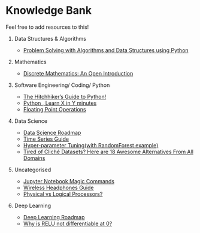 # Knowledge Bank  
Feel free to add resources to this! 

1. Data Structures & Algorithms  
    - [Problem Solving with Algorithms and Data Structures using Python](https://runestone.academy/runestone/books/published/pythonds/index.html)  
2. Mathematics  
    - [Discrete Mathematics: An Open Introduction](https://runestone.academy/runestone/books/published/dmoi/ch_intro.html)  
3. Software Engineering/ Coding/ Python 
    - [The Hitchhiker’s Guide to Python!](https://docs.python-guide.org/) 
    - [Python , Learn X in Y minutes](https://learnxinyminutes.com/docs/python/)
    - [Floating Point Operations](https://en.wikipedia.org/wiki/Floating-point_arithmetic#Floating-point_numbers)
    
4. Data Science
    - [Data Science Roadmap](https://github.com/MrMimic/data-scientist-roadmap)  
    - [Time Series Guide](https://www.kaggle.com/konradb/practical-time-series-part-1-the-basics)
    - [Hyper-parameter Tuning(with RandomForest example)](https://towardsdatascience.com/hyperparameter-tuning-the-random-forest-in-python-using-scikit-learn-28d2aa77dd74)
    - [Tired of Cliché Datasets? Here are 18 Awesome Alternatives From All Domains](https://towardsdatascience.com/tired-of-clich%C3%A9-datasets-here-are-18-awesome-alternatives-from-all-domains-196913161ec9)


5. Uncategorised  
    - [Jupyter Notebook Magic Commands](https://www.dataquest.io/blog/jupyter-notebook-tips-tricks-shortcuts/)
    - [Wireless Headphones Guide](https://medium.com/@xawnia/headphones-and-no-cables-6ae84510ca7e)
    - [Physical vs Logical Processors?](https://www.linkedin.com/pulse/understanding-physical-logical-cpus-akshay-deshpande)
6. Deep Learning
    - [Deep Learning Roadmap](https://www.reddit.com/r/learnmachinelearning/comments/cxrpjz/a_clear_roadmap_for_mldl/)
    - [Why is RELU not differentiable at 0?](https://sebastianraschka.com/faq/docs/relu-derivative.html)
